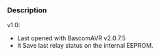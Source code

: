 ### Description

v1.0:
- Last opened with BascomAVR v2.0.7.5
- It Save last relay status on the internal EEPROM.